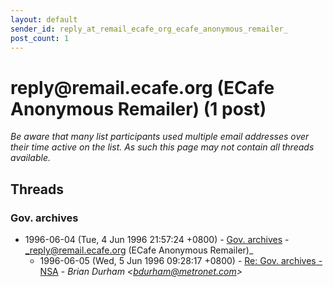 ```yaml
---
layout: default
sender_id: reply_at_remail_ecafe_org_ecafe_anonymous_remailer_
post_count: 1
---
```


# reply<span>@</span>remail.ecafe.org (ECafe Anonymous Remailer) (1 post)

_Be aware that many list participants used multiple email addresses over their time active on the list. As such this page may not contain all threads available._

## Threads

### Gov. archives
+ 1996-06-04 (Tue, 4 Jun 1996 21:57:24 +0800) - [Gov. archives](/archive/1996/06/7291d5883f4db2f5d30c9945c61ab327a2c992955dc5f9e16f76decba998a860) - _reply@remail.ecafe.org (ECafe Anonymous Remailer)_
  + 1996-06-05 (Wed, 5 Jun 1996 09:28:17 +0800) - [Re: Gov. archives - NSA](/archive/1996/06/89e2c62314c725e1698b5a202bdb0dc5277ce8498c12b9814752a077e0aa7137) - _Brian Durham \<bdurham@metronet.com\>_

